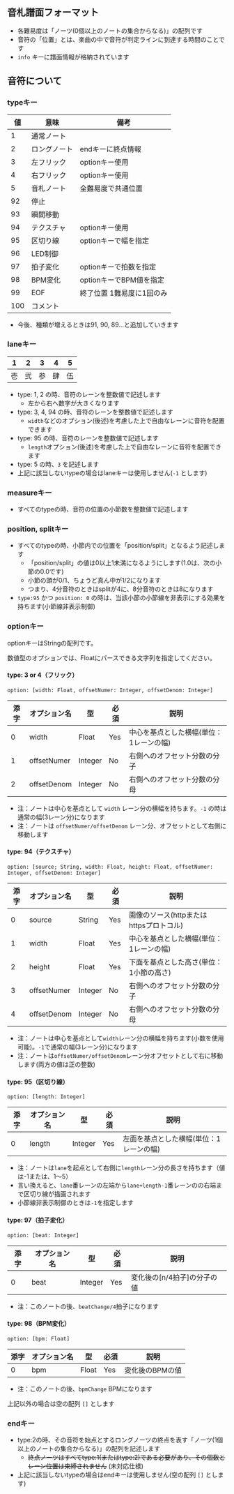 ## 音札譜面フォーマット

- 各難易度は「ノーツ(0個以上のノートの集合からなる)」の配列です
- 音符の「位置」とは、楽曲の中で音符が判定ラインに到達する時間のことです
- `info` キーに譜面情報が格納されています

## 音符について

### typeキー

|値|意味|備考|
|---|---|---|
|1|通常ノート||
|2|ロングノート|endキーに終点情報|
|3|左フリック|optionキー使用|
|4|右フリック|optionキー使用|
|5|音札ノート|全難易度で共通位置|
|92|停止||
|93|瞬間移動||
|94|テクスチャ|optionキー使用|
|95|区切り線|optionキーで幅を指定|
|96|LED制御||
|97|拍子変化|optionキーで拍数を指定|
|98|BPM変化|optionキーでBPM値を指定|
|99|EOF|終了位置 1難易度に1回のみ|
|100|コメント||

- 今後、種類が増えるときは91, 90, 89...と追加していきます

### laneキー

|1|2|3|4|5|
|---|---|---|---|---|
|壱|弐|参|肆|伍|

- type: 1, 2 の時、音符のレーンを整数値で記述します
  - 左から右へ数字が大きくなります
- type: 3, 4, 94 の時、音符のレーンを整数値で記述します
  - `width`などのオプション(後述)を考慮した上で自由なレーンに音符を配置できます
- type: 95 の時、音符のレーンを整数値で記述します
  - `length`オプション(後述)を考慮した上で自由なレーンに音符を配置できます
- type: 5 の時、`3` を記述します
- 上記に該当しないtypeの場合はlaneキーは使用しません(`-1` とします)

### measureキー

- すべてのtypeの時、音符の位置の小節数を整数値で記述します

### position, splitキー

- すべてのtypeの時、小節内での位置を「position/split」となるよう記述します
  - 「position/split」の値は0以上1未満になるようにします(1.0は、次の小節の0.0です)
  - 小節の頭が0/1、ちょうど真ん中が1/2になります
  - つまり、4分音符のときはsplitが4に、8分音符のときは8になります
- `type:95` かつ `position: 0` の時は、当該小節の小節線を非表示にする効果を持ちます(小節線非表示制御)

### optionキー

optionキーはStringの配列です。

数値型のオプションでは、Floatにパースできる文字列を指定してください。

#### type: 3 or 4（フリック）

```
option: [width: Float, offsetNumer: Integer, offsetDenom: Integer]
```

|添字|オプション名|型|必須|説明|
|---|---|---|---|---|
|0|width|Float|Yes|中心を基点とした横幅(単位：1レーンの幅)|
|1|offsetNumer|Integer|No|右側へのオフセット分数の分子|
|2|offsetDenom|Integer|No|右側へのオフセット分数の分母|

- 注：ノートは中心を基点として `width` レーン分の横幅を持ちます。`-1` の時は通常の幅(3レーン分)になります
- 注：ノートは `offsetNumer/offsetDenom` レーン分、オフセットとして右側に移動します

#### type: 94（テクスチャ）

```
option: [source; String, width: Float, height: Float, offsetNumer: Integer, offsetDenom: Integer]
```

|添字|オプション名|型|必須|説明|
|---|---|---|---|---|
|0|source|String|Yes|画像のソース(httpまたはhttpsプロトコル)|
|1|width|Float|Yes|中心を基点とした横幅(単位：1レーンの幅)|
|2|height|Float|Yes|下面を基点とした高さ(単位：1小節の高さ)|
|3|offsetNumer|Integer|No|右側へのオフセット分数の分子|
|4|offsetDenom|Integer|No|右側へのオフセット分数の分母|

- 注：ノートは中心を基点として`width`レーン分の横幅を持ちます(小数を使用可能)。`-1`で通常の幅(3レーン分)になります
- 注：ノートは`offsetNumer/offsetDenom`レーン分オフセットとして右に移動します(両方の値は正の整数)

#### type: 95（区切り線）

```
option: [length: Integer]
```

|添字|オプション名|型|必須|説明|
|---|---|---|---|---|
|0|length|Integer|Yes|左面を基点とした横幅(単位：1レーンの幅)|

- 注：ノートは`lane`を起点として右側に`length`レーン分の長さを持ちます（値は-1または、1～5）
- 言い換えると、`lane`番レーンの左端から`lane+length-1`番レーンのの右端まで区切り線が描画されます
- 小節線非表示制御のときは`-1`を指定します

#### type: 97（拍子変化）

```
option: [beat: Integer]
```

|添字|オプション名|型|必須|説明|
|---|---|---|---|---|
|0|beat|Integer|Yes|変化後の[n/4拍子]の分子の値|

- 注：このノートの後、`beatChange/4`拍子になります


#### type: 98（BPM変化）

```
option: [bpm: Float]
```

|添字|オプション名|型|必須|説明|
|---|---|---|---|---|
|0|bpm|Float|Yes|変化後のBPMの値|

- 注：このノートの後、`bpmChange` BPMになります

上記以外の場合は空の配列 `[]` とします

### endキー

- type:2の時、その音符を始点とするロングノーツの終点を表す「ノーツ(1個以上のノートの集合からなる)」の配列を記述します
  - ~~終点ノーツはすべてtype:1(またはtype:2)である必要があり、その個数とレーン位置は束縛されません~~ (未対応仕様)
- 上記に該当しないtypeの場合はendキーは使用しません(空の配列 `[]` とします)
